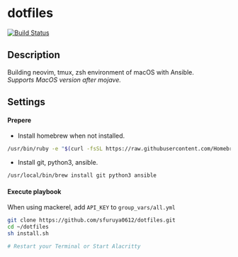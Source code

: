 # dotfiles
[![Build Status](https://travis-ci.org/sfuruya0612/dotfiles.svg?branch=master)](https://travis-ci.org/sfuruya0612/dotfiles)

## Description

Building neovim, tmux, zsh environment of macOS with Ansible.  
*Supports MacOS version after mojave.*  

## Settings

#### Prepere

- Install homebrew when not installed.

```sh
/usr/bin/ruby -e "$(curl -fsSL https://raw.githubusercontent.com/Homebrew/install/master/install)"
```

- Install git, python3, ansible.

```sh
/usr/local/bin/brew install git python3 ansible
```

#### Execute playbook

When using mackerel, add `API_KEY` to `group_vars/all.yml`

```sh
git clone https://github.com/sfuruya0612/dotfiles.git
cd ~/dotfiles
sh install.sh

# Restart your Terminal or Start Alacritty
```
